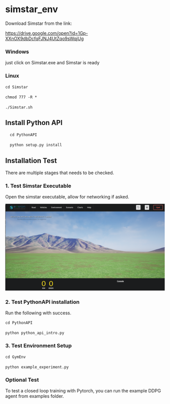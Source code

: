 # simstar_env

Download Simstar from the link:

https://drive.google.com/open?id=1Gp-XXnOX9dbDcfqFJNJ4UtZqo9sWqjUg

### Windows 
just click on Simstar.exe and Simstar is ready

### Linux 
    cd Simstar
  
    chmod 777 -R *
  
    ./Simstar.sh

## Install Python API

      cd PythonAPI

      python setup.py install


## Installation Test

There are multiple stages that needs to be checked. 

### 1. Test Simstar Executable

Open the simstar executable, allow for networking if asked. 

![opening_screen](PythonAPI/img/opening_screen.png)

### 2. Test PythonAPI installation

Run the following with success.

	cd PythonAPI

	python python_api_intro.py

### 3. Test Environment Setup

	cd GymEnv

	python example_experiment.py


### Optional Test

To test a closed loop training with Pytorch, you can run the example DDPG agent from examples folder.

